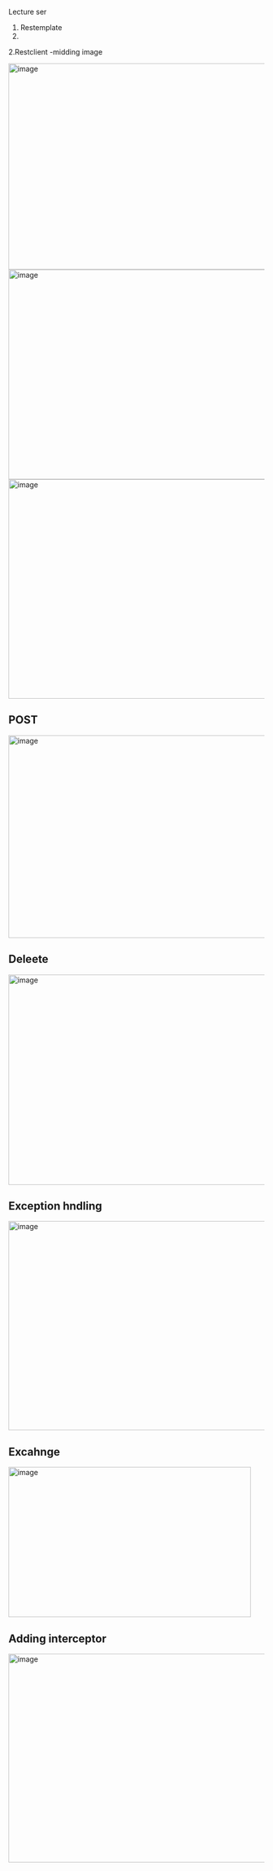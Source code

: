 Lecture ser
1. Restemplate
2. 
2.Restclient -midding image


<img width="601" height="405" alt="image" src="https://github.com/user-attachments/assets/57ea3451-a212-4500-b768-c05aa3ceb133" />

<img width="644" height="412" alt="image" src="https://github.com/user-attachments/assets/fb4216c0-71c2-4425-aaf6-e4fb4510ae1a" />


<img width="648" height="431" alt="image" src="https://github.com/user-attachments/assets/6e795f0b-51a3-4307-9642-9b6f665a841c" />

## POST
<img width="622" height="398" alt="image" src="https://github.com/user-attachments/assets/74c8318d-6a2b-4816-9dcc-007e95797717" />

## Deleete

<img width="672" height="413" alt="image" src="https://github.com/user-attachments/assets/72360ab1-0ea2-4d02-bf84-c169b0cce4ef" />


## Exception hndling

<img width="868" height="411" alt="image" src="https://github.com/user-attachments/assets/0fee1e82-abe1-4070-9017-af1d25d40a39" />


## Excahnge
<img width="477" height="295" alt="image" src="https://github.com/user-attachments/assets/1794f6c3-0c29-4436-b79d-21cd48c5bb5b" />

## Adding interceptor

<img width="678" height="410" alt="image" src="https://github.com/user-attachments/assets/034d13fb-0893-4337-ba1e-319e5013a35c" />




